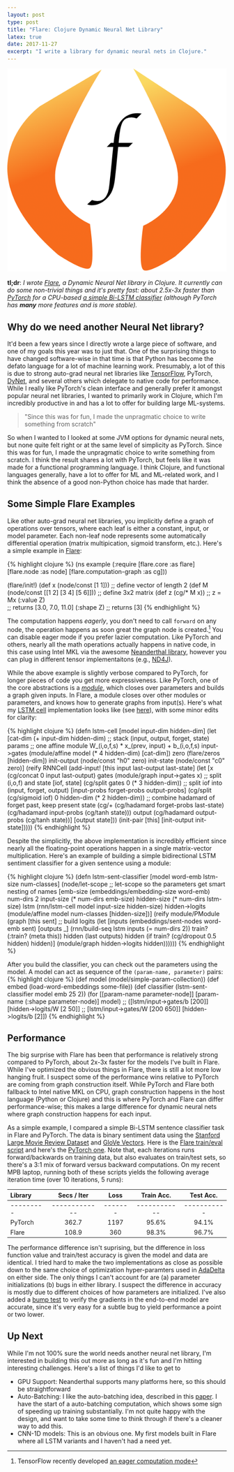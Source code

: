 ```yaml
---
layout: post
type: post
title: "Flare: Clojure Dynamic Neural Net Library"
latex: true
date: 2017-11-27
excerpt: "I write a library for dynamic neural nets in Clojure."
---
```


<img class="third-right no-bottom-margin" src="/images/flare.png" >

**tl;dr**: *I wrote [Flare](https://github.com/aria42/flare), a Dynamic Neural Net library in Clojure. It currently can do some non-trivial things and it's pretty fast: about 2.5x-3x faster than [PyTorch](http://pytorch.org/) for a CPU-based [a simple Bi-LSTM classifier](https://github.com/aria42/flare/blob/master/src/flare/examples/bilstm_tag.clj) (although PyTorch has **many** more features and is more stable).*

## Why do we need another Neural Net library?

It'd been a few years since I directly wrote a large piece of software, and one of my goals this year was to just that. One of the surprising things to have changed software-wise in that time is that Python has become the defato language for a lot of machine learning work. Presumably, a lot of this is due to strong auto-grad neural net libraries like [TensorFlow](https://www.tensorflow.org/), PyTorch, [DyNet](https://github.com/clab/dynet), and several others which delegate to native code for performance. While I really like PyTorch's clean interface and generally prefer it amongst popular neural net libraries, I wanted to primarily work in Clojure, which I'm incredibly productive in and has a lot to offer for building large ML-systems. 

> "Since this was for fun, I made the unpragmatic choice to write something from scratch"

So when I wanted to I looked at some JVM options for dynamic neural nets, but none quite felt right or at the same level of simplicity as PyTorch. Since this was for fun, I made the unpragmatic choice to write something from scratch. I think the result shares a lot with PyTorch, but feels like it was made for a functional programming language. I think Clojure, and functional languages generally, have a lot to offer for ML and ML-related work, and I think the absence of a good non-Python choice has made that harder. 

## Some Simple Flare Examples

Like other auto-grad neural net libraries, you implicitly define a graph of operations over tensors, where each leaf is either a constant, input, or model parameter. Each non-leaf node represents some automatically differential operation (matrix multipication, sigmoid transform, etc.). Here's a simple example in [Flare](http://github.com/aria42/flare):

{% highlight clojure %}
(ns example
  (:require [flare.core :as flare]
            [flare.node :as node]
            [flare.computation-graph :as cg]))

(flare/init!)
(def x (node/const [1 1]))                ;; define vector of length 2
(def M (node/const [[1 2] [3 4] [5 6]]))  ;; define 3x2 matrix 
(def z (cg/* M x))                        ;; z = Mx
(:value Z)                                
;; returns [3.0, 7.0, 11.0]
(:shape Z) 
;; returns [3]
{% endhighlight %}

The computation happens *eagerly*, you don't need to call `forward` on any node, the operation happens as soon great the graph node is created.[^TF_EAGER] You can disable eager mode if you prefer lazier computation. Like PyTorch and others, nearly all the math operations actually happens in native code, in this case using Intel MKL via the awesome [Neanderthal library](https://github.com/uncomplicate/neanderthal), however you can plug in different tensor implementaitons (e.g., [ND4J](https://nd4j.org/)).

While the above example is slightly verbose compared to PyTorch, for longer pieces of code you get more expressiveness. Like PyTorch, one of the core abstractions is a [*module*](https://github.com/aria42/flare/blob/master/src/flare/module.clj), which closes over parameters and builds a graph given inputs. In Flare, a module closes over other modules or parameters, and knows how to generate graphs from input(s). Here's what my [LSTM cell](https://en.wikipedia.org/wiki/Long_short-term_memory) implementation looks like (see [here](https://github.com/aria42/flare/blob/40e4fa0e27a2ddd5664e752640927d23f2e6d766/src/flare/rnn.clj#L17)), with some minor edits for clarity: 

{% highlight clojure %}
(defn lstm-cell [model input-dim hidden-dim]
  (let [cat-dim (+ input-dim hidden-dim)
        ;; stack (input, output, forget, state) params
        ;; one affine module W_(i,o,f,s) * x_(prev, input) + b_(i,o,f,s)
        input->gates (module/affine model (* 4 hidden-dim) [cat-dim])
        zero  (flare/zeros [hidden-dim])
        init-output (node/const "h0" zero)
        init-state (node/const "c0"  zero)]
    (reify RNNCell
      (add-input! [this input last-output last-state]
        (let [x (cg/concat 0 input last-output)
              gates (module/graph input->gates x)
              ;; split (i,o,f) and state
              [iof, state] (cg/split gates 0 (* 3 hidden-dim))
              ;; split iof into (input, forget, output)
              [input-probs forget-probs output-probs]
                (cg/split (cg/sigmoid iof) 0 hidden-dim (* 2 hidden-dim))
              ;; combine hadamard of forget past, keep present
              state (cg/+
                     (cg/hadamard forget-probs last-state)
                     (cg/hadamard input-probs (cg/tanh state)))
              output (cg/hadamard output-probs (cg/tanh state))]
          [output state]))
        (init-pair [this] [init-output init-state]))))
{% endhighlight %}

Despite the simplicitly, the above implementation is incredibly efficient since nearly all the floating-point operations happen in a single matrix-vector multiplication. Here's an example of building a simple bidirectional LSTM sentiment classifier for a given sentence using a module:


{% highlight clojure %}
(defn lstm-sent-classifier [model word-emb lstm-size num-classes]
  (node/let-scope
      ;; let-scope so the parameters get smart nesting of names
      [emb-size (embeddings/embedding-size word-emb)
       num-dirs 2
       input-size (* num-dirs emb-size)
       hidden-size (* num-dirs lstm-size)
       lstm (rnn/lstm-cell model input-size hidden-size)
       hidden->logits (module/affine model num-classes [hidden-size])]
    (reify
      module/PModule
      (graph [this sent]
        ;; build logits
        (let [inputs (embeddings/sent-nodes word-emb sent)
              [outputs _] (rnn/build-seq lstm inputs (= num-dirs 2))
              train? (:train? (meta this))
              hidden (last outputs)
              hidden (if train? (cg/dropout 0.5 hidden) hidden)]
          (module/graph hidden->logits hidden))))))
{% endhighlight %}

After you build the classifier, you can check out the parameters using the model. A model can act as sequence of the `(param-name, parameter)` pairs:
{% highlight clojure %}
(def model (model/simple-param-collection))
(def embed (load-word-embeddings some-file))
(def classifier (lstm-sent-classifier model emb 25 2))
(for [[param-name parameter-node]]
  [param-name (:shape parameter-node)] model)
;; ([lstm/input->gates/b [200]] [hidden->logits/W [2 50]] 
;;   [lstm/input->gates/W [200 650]] [hidden->logits/b [2]])
{% endhighlight %}



## Performance

The big surprise with Flare has been that performance is relatively strong compared to PyTorch, about 2x-3x faster for the models I've built in Flare. While I've optimized the obvious things in Flare, there is still a lot more low hanging fruit. I suspect some of the performance wins relative to PyTorch are coming from graph construction itself. While PyTorch and Flare both fallback to Intel native MKL on CPU, graph construction happens in the host language (Python or Clojure) and this is where PyTorch and Flare can differ performance-wise; this makes a large difference for dynamic neural nets where graph construction happens for each input.

As a simple example, I compared a simple Bi-LSTM sentence classifier task in Flare and PyTorch. The data is binary sentiment data  using the [Stanford Large Movie Review Dataset](http://ai.stanford.edu/~amaas/data/sentiment/) and [GloVe Vectors](https://nlp.stanford.edu/projects/glove/). Here is the [Flare train/eval script](https://github.com/aria42/flare/blob/9e8a23fa0e58f32c66347c7933d10e3530d18073/src/flare/examples/bilstm_tag.clj) and here's the [PyTorch one](https://gist.github.com/aria42/2ff21b8c567d12d979a64f3a37fd029d). Note that, each iterations runs forward/backwards on training data, but also evaluates on train/test sets, so there's a 3:1 mix of forward versus backward computations. On my recent MPB laptop, running both of these scripts yields the following average iteration time (over 10 iterations, 5 runs):


| Library | Secs / Iter |  Loss | Train Acc. | Test Acc. |
| :---    |       :---: | :---: | :----:     | :---:     |
|---------|-------------|-------|------------|-----------|
| PyTorch |       362.7 |  1197 | 95.6%      | 94.1%     |
| Flare   |       108.9 |   360 | 98.3%      | 96.7%     |


The performance difference isn't suprising, but the difference in loss function value and train/test accuracy is given the model and data are identical. I tried hard to make the two implementations as close as possible down to the same choice of optimization hyper-paramters used in [AdaDelta](https://arxiv.org/abs/1212.5701) on either side. The only things I can't account for are (a) parameter initializations (b) bugs in either library. I suspect the difference in accuracy is mostly due to different choices of how parameters are initialized. I've also added a [bump test](https://timvieira.github.io/blog/post/2017/04/21/how-to-test-gradient-implementations/) to verify the gradients in the end-to-end model are accurate, since it's very easy for a subtle bug to yield performance a point or two lower.


## Up Next

While I'm not 100% sure the world needs another neural net library, I'm interested in building this out more as long as it's fun and I'm hitting interesting challenges. Here's a list of things I'd like to get to

* GPU Support: Neanderthal supports many platforms here, so this should be straightforward
* Auto-Batching: I like the auto-batching idea, described in this [paper](https://arxiv.org/abs/1705.07860). I have the start of a auto-batching computation, which shows some sign of speeding up training substantially. I'm not quite happy with the design, and want to take some time to think through if there's a cleaner way to add this.
* CNN-1D models: This is an obvious one. My first models built in Flare where all LSTM variants and I haven't had a need yet.

<!-- Footnotes and Links -->

[^global-min]:This assumes there is a unique global minimizer for $f$. In practice, in practice unless $f$ is convex, the parameters used are whatever pops out the other side of an iterative algorithm.
[^dl4j]:I took a look at [DeepLearning4J](https://deeplearning4j.org/), and while it's clearly fully-featured, it doesn't feel as expressive as say PyTorch. 
[^TF_EAGER]: TensorFlow recently developed [an eager computation mode](https://research.googleblog.com/2017/10/eager-execution-imperative-define-by.html) 
